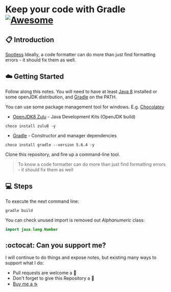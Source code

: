 # Keep your code with Gradle [![Awesome](https://awesome.re/badge-flat.svg)](https://awesome.re)

## :clipboard: Introduction

[Spotless](https://github.com/diffplug/spotless) Ideally, a code formatter can do more than just find formatting errors - it should fix them as well.

## :cloud: Getting Started

Follow along this notes. You will need to have at least [Java 8](https://www.oracle.com/java/technologies/javase/javase-jdk8-downloads.html) installed or some openJDK distribution, and [Gradle](https://gradle.org/) on the PATH. 

You can use some package management tool for windows. E.g. [Chocolatey](https://chocolatey.org/)

*	[OpenJDK8 Zulu](https://azul.com) - Java Development Kits (OpenJDK build)

```
choco install zulu8 -y
```

*	[Gradle](https://gradle.org/) - Constructor and manager dependencies

```
choco install gradle --version 5.6.4 -y
```

Clone this repository, and fire up a command-line tool.

> To know a code formatter can do more than just find formatting errors - it should fix them as well

## :computer: Steps

To execute the next command line:

```
gradle build
```

You can check unused import is removed out _Alphanumeric_ class:

```java
import java.lang.Number
```

## :octocat: Can you support me?

I will continue to do things and expose notes, but existing many ways to support what I do:
* Pull requests are welcome a :dizzy:
* Don't forget to give this Repository a :star2:
* <a href="https://www.buymeacoffee.com/pedringcoding" title="Donate to this content using BuyMeACoffee">Buy me a :coffee:</a>
